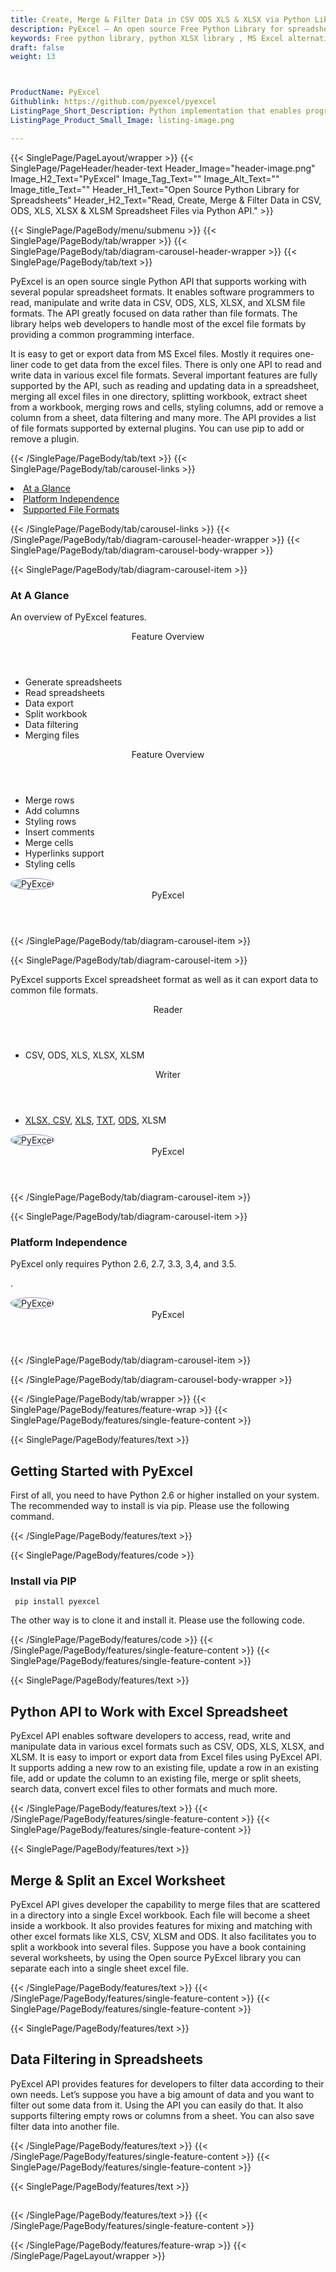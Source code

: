 ```yaml
---
title: Create, Merge & Filter Data in CSV ODS XLS & XLSX via Python Library
description: PyExcel – An open source Free Python Library for spreadsheet processing. Read, Create, Merge & Filter Data in CSV, ODS, XLS, XLSX & XLSM Files via Python API.
keywords: Free python library, python XLSX library , MS Excel alternative, python XLSX, python ODS, python Excel API, python Excel Library, python Spreadsheets API, Read XLS files, Write data to ODS, XLSM spreadsheet library, merge spreadsheet files, Python CSV spreadsheet, generate XLS in Python
draft: false
weight: 13



ProductName: PyExcel 
Githublink: https://github.com/pyexcel/pyexcel
ListingPage_Short_Description: Python implementation that enables programmers to read, write & Manipulate Data in CSV, ODS, XLS, XLSX as well as XLSM Files with ease.
ListingPage_Product_Small_Image: listing-image.png 

---
```


{{< SinglePage/PageLayout/wrapper >}}
{{< SinglePage/PageHeader/header-text
Header_Image="header-image.png"
Image_H2_Text="PyExcel"
Image_Tag_Text=""
Image_Alt_Text=""
Image_title_Text=""
Header_H1_Text="Open Source Python Library for Spreadsheets"
Header_H2_Text="Read, Create, Merge & Filter Data in CSV, ODS, XLS, XLSX & XLSM Spreadsheet Files via Python API." >}}

{{< SinglePage/PageBody/menu/submenu >}}
{{< SinglePage/PageBody/tab/wrapper >}}
{{< SinglePage/PageBody/tab/diagram-carousel-header-wrapper >}}
{{< SinglePage/PageBody/tab/text >}}



<p>PyExcel is an open source single Python API that supports working with several popular spreadsheet formats. It enables software programmers to read, manipulate and write data in CSV, ODS, XLS, XLSX, and XLSM file formats. The API greatly focused on data rather than file formats. The library helps web developers to handle most of the excel file formats by providing a common programming interface.</p>
<p>It is easy to get or export data from MS Excel files. Mostly it requires one-liner code to get data from the excel files. There is only one API to read and write data in various excel file formats. Several important features are fully supported by the API, such as reading and updating data in a spreadsheet, merging all excel files in one directory, splitting workbook, extract sheet from a workbook, merging rows and cells, styling columns, add or remove a column from a sheet, data filtering and many more. The API provides a list of file formats supported by external plugins. You can use pip to add or remove a plugin.</p>

{{< /SinglePage/PageBody/tab/text >}}
{{< SinglePage/PageBody/tab/carousel-links >}}

<li data-target="#diagramcarousel" data-slide-to="0"><a href="#">At a Glance</a></li>
<li data-target="#diagramcarousel" data-slide-to="2"><a href="#">Platform Independence</a></li>
<li data-target="#diagramcarousel" data-slide-to="1"><a class="activetab" href="#">Supported File Formats</a></li>


{{< /SinglePage/PageBody/tab/carousel-links >}}
{{< /SinglePage/PageBody/tab/diagram-carousel-header-wrapper >}}
{{< SinglePage/PageBody/tab/diagram-carousel-body-wrapper >}}

{{< SinglePage/PageBody/tab/diagram-carousel-item >}}
<h3>At A Glance</h3>
<p>An overview of PyExcel features.</p>
<div class="diagram1 d1-poi">
<div class="d1-row">
<div class="d1-col d1-left"><header>Feature Overview</header>
<ul>
<li>Generate spreadsheets</li>
<li>Read spreadsheets</li>
<li>Data export</li>
<li>Split workbook</li>
<li>Data filtering</li>
<li>Merging files</li>
</ul>
</div>
<!--/left-->
<div class="d1-col d1-right"><header>Feature Overview</header>
<ul>
<li>Merge rows</li>
<li>Add columns</li>
<li>Styling rows</li>
<li>Insert comments </li>
<li>Merge cells </li>
<li>Hyperlinks support</li>
<li>Styling cells</li>
</ul>
</div>
<!--/right--></div>
<!--/row-->
<div class="d1-logo"><img style="border: 1px solid #9289d7; border-radius: 50%;" src='listing-image.png' alt="PyExcel"><header>PyExcel</header><footer><small></small></footer></div>
<!--/logo--></div>
<!--/diagram1-->
{{< /SinglePage/PageBody/tab/diagram-carousel-item >}}

{{< SinglePage/PageBody/tab/diagram-carousel-item >}}
<p>PyExcel supports Excel spreadsheet format as well as it can export data to common file formats.</p>
<div class="diagram1 d2 d1-poi">
<div class="d1-row">
<div class="d1-col d1-left"><header><i class="fa fa-arrows-v"> </i> Reader</header>
<ul>
<li>CSV, ODS, XLS, XLSX, XLSM</li>
</ul>
</div>
<!--/left-->
<div class="d1-col d1-right"><header><i class="fa fa-long-arrow-down"> </i> Writer</header>
<ul>
<li><a href="https://docs.fileformat.com/spreadsheet/xlsx/">XLSX</a><a href="https://docs.fileformat.com/web/html/">, </a><a href="https://docs.fileformat.com/spreadsheet/csv/">CSV</a>, <a href="https://docs.fileformat.com/spreadsheet/xls/">XLS</a>, <a href="https://docs.fileformat.com/word-processing/txt/">TXT</a>, <a href="https://docs.fileformat.com/spreadsheet/ods/">ODS</a>, XLSM</li>
</ul>
</div>
<!--/right--></div>
<!--/row-->
<div class="d1-logo"><img style="border: 1px solid #9289d7; border-radius: 50%;" src='listing-image.png' alt="PyExcel"><header>PyExcel</header><footer><small></small></footer></div>
<!--/logo--></div>
<!--/diagram2-->
{{< /SinglePage/PageBody/tab/diagram-carousel-item >}}

{{< SinglePage/PageBody/tab/diagram-carousel-item >}}
<h3>Platform Independence</h3>
<p>PyExcel only requires Python 2.6, 2.7, 3.3, 3,4, and 3.5.</p>
<p>.</p>
<div class="diagram1 d1-poi">
<div class="d1-row">
<div class="d1-col d1-left"> </div>
<div class="d1-col d1-right"><!-- <header><i class="fa fa-cubes"> &nbsp;</i></header>
<ul>
<li>Python 2.6 & above</li>
</ul> --></div>
<!--/left--><!--/right--></div>
<!--/row-->
<div class="d1-logo"><img style="border: 1px solid #9289d7; border-radius: 50%;" src='listing-image.png' alt="PyExcel"><header>PyExcel</header><footer><small></small></footer></div>
<!--/logo--></div>
<!--/diagram2 -->
{{< /SinglePage/PageBody/tab/diagram-carousel-item >}}

{{< /SinglePage/PageBody/tab/diagram-carousel-body-wrapper >}}

{{< /SinglePage/PageBody/tab/wrapper >}}
{{< SinglePage/PageBody/features/feature-wrap >}}
{{< SinglePage/PageBody/features/single-feature-content >}}

{{< SinglePage/PageBody/features/text >}}
<h2 class="h2title">Getting Started with PyExcel</h2>
<p>First of all, you need to have Python 2.6 or higher installed on your system. The recommended way to install is via pip. Please use the following command.</p>
{{< /SinglePage/PageBody/features/text >}}

{{< SinglePage/PageBody/features/code >}}
<h3>Install via PIP</h3>
<pre><code class="html"> pip install pyexcel </code></pre>

<p>The other way is to clone it and install it. Please use the following code.</p>
{{< /SinglePage/PageBody/features/code >}}
{{< /SinglePage/PageBody/features/single-feature-content >}}
{{< SinglePage/PageBody/features/single-feature-content >}}

{{< SinglePage/PageBody/features/text >}}
<h2 class="h2title">Python API to Work with Excel Spreadsheet</h2>
<p>PyExcel API enables software developers to access, read, write and manipulate data in various excel formats such as CSV, ODS, XLS, XLSX, and XLSM. It is easy to import or export data from Excel files using PyExcel API. It supports adding a new row to an existing file, update a row in an existing file, add or update the column to an existing file, merge or split sheets, search data, convert excel files to other formats and much more. </p>

{{< /SinglePage/PageBody/features/text >}}
{{< /SinglePage/PageBody/features/single-feature-content >}}
{{< SinglePage/PageBody/features/single-feature-content >}}

{{< SinglePage/PageBody/features/text >}}
<h2 class="h2title">Merge & Split an Excel Worksheet</h2>
<p>PyExcel API gives developer the capability to merge files that are scattered in a directory into a single Excel workbook. Each file will become a sheet inside a workbook. It also provides features for mixing and matching with other excel formats like XLS, CSV, XLSM and ODS. It also facilitates you to split a workbook into several files. Suppose you have a book containing several worksheets, by using the Open source PyExcel library you can separate each into a single sheet excel file.</p>

{{< /SinglePage/PageBody/features/text >}}
{{< /SinglePage/PageBody/features/single-feature-content >}}
{{< SinglePage/PageBody/features/single-feature-content >}}

{{< SinglePage/PageBody/features/text >}}
<h2 class="h2title">Data Filtering in Spreadsheets</h2>
<p>PyExcel API provides features for developers to filter data according to their own needs. Let’s suppose you have a big amount of data and you want to filter out some data from it. Using the API you can easily do that. It also supports filtering empty rows or columns from a sheet. You can also save filter data into another file.</p>

{{< /SinglePage/PageBody/features/text >}}
{{< /SinglePage/PageBody/features/single-feature-content >}}
{{< SinglePage/PageBody/features/single-feature-content >}}

{{< SinglePage/PageBody/features/text >}}
<h2 class="h2title"> </h2>
 


{{< /SinglePage/PageBody/features/text >}}
{{< /SinglePage/PageBody/features/single-feature-content >}}

{{< /SinglePage/PageBody/features/feature-wrap >}}
{{< /SinglePage/PageLayout/wrapper >}}